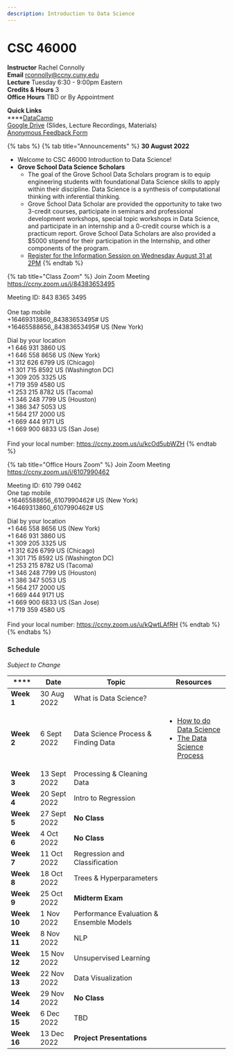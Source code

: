 ```yaml
---
description: Introduction to Data Science
---
```


# CSC 46000

**Instructor** Rachel Connolly\
**Email** rconnolly@ccny.cuny.edu\
**Lecture** Tuesday 6:30 - 9:00pm Eastern\
**Credits & Hours** 3\
**Office Hours** TBD or By Appointment

**Quick Links**\
****[DataCamp ](https://learn.datacamp.com/)\
[Google Drive](https://drive.google.com/drive/folders/1x\_iors9E6GqQ\_8HsaTa9qDXIq1JAU0vx?usp=sharing) (Slides, Lecture Recordings, Materials)\
[Anonymous Feedback Form](https://docs.google.com/forms/d/e/1FAIpQLSf0jMcfPN6sDBLcL5zs31Lfw0lRoVJs2LG8YvlJGrC\_PTy5xg/viewform)

{% tabs %}
{% tab title="Announcements" %}
**30 August 2022**

* Welcome to CSC 46000 Introduction to Data Science!
* **Grove School Data Science Scholars**
  * The goal of the Grove School Data Scholars program is to equip engineering students with foundational Data Science skills to apply within their discipline. Data Science is a synthesis of computational thinking with inferential thinking.&#x20;
  * Grove School Data Scholar are provided the opportunity to take two 3-credit courses, participate in seminars and professional development workshops, special topic workshops in Data Science, and participate in an internship and a 0-credit course which is a practicum report. Grove School Data Scholars are also provided a $5000 stipend for their participation in the Internship, and other components of the program.
  * [Register for the Information Session on Wednesday August 31  at 2PM](https://ccny.zoom.us/meeting/register/tZ0tfuquqj8rHd1hwtQDfMI8AfPPk3uVBDir)
{% endtab %}

{% tab title="Class Zoom" %}
Join Zoom Meeting\
https://ccny.zoom.us/j/84383653495

Meeting ID: 843 8365 3495\
\
One tap mobile\
\+16469313860,,84383653495# US \
\+16465588656,,84383653495# US (New York)

Dial by your location \
\+1 646 931 3860 US \
\+1 646 558 8656 US (New York) \
\+1 312 626 6799 US (Chicago) \
\+1 301 715 8592 US (Washington DC) \
\+1 309 205 3325 US \
\+1 719 359 4580 US \
\+1 253 215 8782 US (Tacoma) \
\+1 346 248 7799 US (Houston) \
\+1 386 347 5053 US \
\+1 564 217 2000 US \
\+1 669 444 9171 US \
\+1 669 900 6833 US (San Jose) \
\
Find your local number: https://ccny.zoom.us/u/kcOd5ubWZH
{% endtab %}

{% tab title="Office Hours Zoom" %}
Join Zoom Meeting\
https://ccny.zoom.us/j/6107990462

Meeting ID: 610 799 0462 \
One tap mobile \
\+16465588656,,6107990462# US (New York) \
\+16469313860,,6107990462# US

Dial by your location \
\+1 646 558 8656 US (New York) \
\+1 646 931 3860 US \
\+1 309 205 3325 US \
\+1 312 626 6799 US (Chicago) \
\+1 301 715 8592 US (Washington DC) \
\+1 253 215 8782 US (Tacoma) \
\+1 346 248 7799 US (Houston) \
\+1 386 347 5053 US \
\+1 564 217 2000 US \
\+1 669 444 9171 US \
\+1 669 900 6833 US (San Jose) \
\+1 719 359 4580 US\
\
Find your local number: https://ccny.zoom.us/u/kQwtLAfRH
{% endtab %}
{% endtabs %}

### Schedule

_Subject to Change_

| ****        | **Date**     | **Topic**                                | **Resources**                                                                                                                                                                                                                                                                                                                      |
| ----------- | ------------ | ---------------------------------------- | ---------------------------------------------------------------------------------------------------------------------------------------------------------------------------------------------------------------------------------------------------------------------------------------------------------------------------------- |
| **Week 1**  | 30 Aug 2022  | What is Data Science?                    |                                                                                                                                                                                                                                                                                                                                    |
| **Week 2**  | 6 Sept 2022  | Data Science Process & Finding Data      | <ul><li><a href="https://docs.microsoft.com/en-us/archive/blogs/machinelearning/how-to-do-data-science">How to do Data Science</a></li><li><a href="https://medium.springboard.com/the-data-science-process-the-complete-laymans-guide-to-what-a-data-scientist-actually-does-ca3e166b7c67">The Data Science Process</a></li></ul> |
| **Week 3**  | 13 Sept 2022 | Processing & Cleaning Data               |                                                                                                                                                                                                                                                                                                                                    |
| **Week 4**  | 20 Sept 2022 | Intro to Regression                      |                                                                                                                                                                                                                                                                                                                                    |
| **Week 5**  | 27 Sept 2022 | **No Class**                             |                                                                                                                                                                                                                                                                                                                                    |
| **Week 6**  | 4 Oct 2022   | **No Class**                             |                                                                                                                                                                                                                                                                                                                                    |
| **Week 7**  | 11 Oct 2022  | Regression and Classification            |                                                                                                                                                                                                                                                                                                                                    |
| **Week 8**  | 18 Oct 2022  | Trees & Hyperparameters                  |                                                                                                                                                                                                                                                                                                                                    |
| **Week 9**  | 25 Oct 2022  | **Midterm Exam**                         |                                                                                                                                                                                                                                                                                                                                    |
| **Week 10** | 1 Nov 2022   | Performance Evaluation & Ensemble Models |                                                                                                                                                                                                                                                                                                                                    |
| **Week 11** | 8 Nov 2022   | NLP                                      |                                                                                                                                                                                                                                                                                                                                    |
| **Week 12** | 15 Nov 2022  | Unsupervised Learning                    |                                                                                                                                                                                                                                                                                                                                    |
| **Week 13** | 22 Nov 2022  | Data Visualization                       |                                                                                                                                                                                                                                                                                                                                    |
| **Week 14** | 29 Nov 2022  | **No Class**                             |                                                                                                                                                                                                                                                                                                                                    |
| **Week 15** | 6 Dec 2022   | TBD                                      |                                                                                                                                                                                                                                                                                                                                    |
| **Week 16** | 13 Dec 2022  | **Project Presentations**                |                                                                                                                                                                                                                                                                                                                                    |

###
